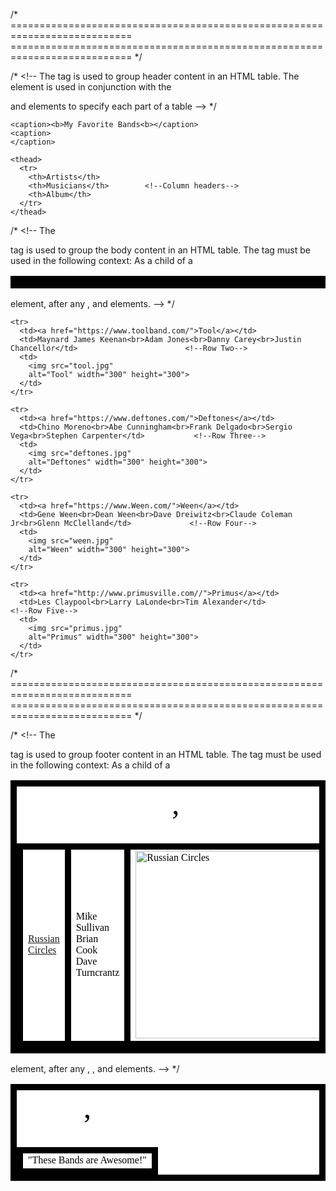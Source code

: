<!DOCTYPE html>
<html>
<HTML lang="en-us">

<head>
<style>
table, th, td
  {
    border: 10px solid black;
    background-color: white;

  }

thead
  {
    color:black;
    font-family: Papyrus;
  }
caption
  {
    color: black;
    font-family:Papyrus;
    font-size: 300%;
  }
tbody
  {
    color: black;
    font-family:Papyrus;
  }
tfoot
  {
    color: black;
    font-family:Papyrus;
  }

<title>"My Music"</title>
<meta charset="utf-8">

</style>
</head>

/* ===========================================================================
=========================================================================== */

<body>

<DIV id=”mytable”>

  /* <!-- The <thead> tag is used to group header content in an
  HTML table. The <thead> element is used in conjunction with the
  <tbody> and <tfoot> elements to specify each part of a table --> */
  <table>

    <caption><b>My Favorite Bands<b></caption>
    <caption>
    </caption>

    <thead>
      <tr>
        <th>Artists</th>
        <th>Musicians</th>        <!--Column headers-->
        <th>Album</th>
      </tr>
    </thead>

  /* <!-- The <tbody> tag is used to group the body content in an HTML table.
  The <tbody> tag must be used in the following context: As a child of a
  <table> element, after any <caption>, <colgroup>, and <thead> elements. --> */
  <tbody>
    <tr>
      <td><a href="https://www.russiancirclesband.com/">Russian<br>Circles</a></td>
      <td>Mike Sullivan<br>Brian Cook<br>Dave Turncrantz</td>                                            <!--Row One-->
      <td>
        <img src="russiancircles.jpg"
        alt="Russian Circles" width="300" height="300">
      </td>
    </tr>

    <tr>
      <td><a href="https://www.toolband.com/">Tool</a></td>
      <td>Maynard James Keenan<br>Adam Jones<br>Danny Carey<br>Justin Chancellor</td>                        <!--Row Two-->
      <td>
        <img src="tool.jpg"
        alt="Tool" width="300" height="300">
      </td>
    </tr>

    <tr>
      <td><a href="https://www.deftones.com/">Deftones</a></td>
      <td>Chino Moreno<br>Abe Cunningham<br>Frank Delgado<br>Sergio Vega<br>Stephen Carpenter</td>           <!--Row Three-->
      <td>
        <img src="deftones.jpg"
        alt="Deftones" width="300" height="300">
      </td>
    </tr>

    <tr>
      <td><a href="https://www.Ween.com/">Ween</a></td>
      <td>Gene Ween<br>Dean Ween<br>Dave Dreiwitz<br>Claude Coleman Jr<br>Glenn McClelland</td>             <!--Row Four-->
      <td>
        <img src="ween.jpg"
        alt="Ween" width="300" height="300">
      </td>
    </tr>

    <tr>
      <td><a href="http://www.primusville.com//">Primus</a></td>
      <td>Les Claypool<br>Larry LaLonde<br>Tim Alexander</td>                                              <!--Row Five-->
      <td>
        <img src="primus.jpg"
        alt="Primus" width="300" height="300">
      </td>
    </tr>

  </tbody>

  /* ===========================================================================
  =========================================================================== */

  /* <!-- The <tfoot> tag is used to group footer content in an HTML table.
  The <tfoot> tag must be used in the following context: As a child of a
  <table> element, after any <caption>, <colgroup>, <thead>, and <tbody> elements. --> */
  <tfoot>
    <tr>
      <td colspan="3">"These Bands are Awesome!"</td>             <!--colspan makes it so the attached message spans over all three columns-->
    </tr>
  </tfoot>
</table>


</Div>
</body>
</html>
